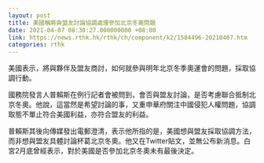 ```yaml
---
layout: post
title: 美國稱將與盟友討論協調處理參加北京冬奧問題
date: 2021-04-07 08:30:27.000000000 +08:00
link: https://news.rthk.hk/rthk/ch/component/k2/1584496-20210407.htm
categories: rthk
---
```


美國表示，將與夥伴及盟友商討，如何就參與明年北京冬季奧運會的問題，採取協調行動。

國務院發言人普賴斯在例行記者會被問到，會否與盟友討論，是否考慮聯合抵制北京冬奧。他說，這當然是希望討論的事，又重申華府關注中國侵犯人權問題，協調取態不單止符合美國利益，亦符合盟友的利益。

普賴斯其後向傳媒發出電郵澄清，表示他所指的是，美國想與盟友採取協調方法，而非想與盟友具體討論杯葛北京冬奧。他又在Twitter貼文，並無公布新消息。白宮2月底曾經表示，對於美國是否參加北京冬奧未有最後決定。
